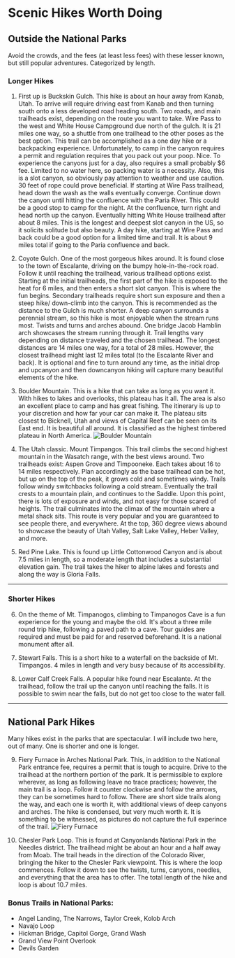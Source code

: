 # Scenic Hikes Worth Doing
## Outside the National Parks
Avoid the crowds, and the fees (at least less fees) with these lesser known, but still popular adventures. Categorized by length.
### Longer Hikes
1. First up is Buckskin Gulch. This hike is about an hour away from Kanab, Utah. To arrive will require driving east from Kanab and then turning south onto a less developed road heading south. Two roads, and main trailheads exist, depending on the route you want to take. Wire Pass to the west and White House Campground due north of the gulch. It is 21 miles one way, so a shuttle from one trailhead to the other poses as the best option. This trail can be accomplished as a one day hike or a backpacking experience. Unfortunately, to camp in the canyon requires a permit and regulation requires that you pack out your poop. Nice. To experience the canyons just for a day, also requires a small probably $6 fee. Limited to no water here, so packing water is a necessity. Also, this is a slot canyon, so obviously pay attention to weather and use caution. 30 feet of rope could prove beneficial.
If starting at Wire Pass trailhead, head down the wash as the walls eventually converge. Continue down the canyon until hitting the confluence with the Paria River. This could be a good stop to camp for the night. At the confluence, turn right and head north up the canyon. Eventually hitting White House trailhead after about 8 miles. 
This is the longest and deepest slot canyon in the US, so it solicits solitude but also beauty. A day hike, starting at Wire Pass and back could be a good option for a limited time and trail. It is about 9 miles total if going to the Paria confluence and back.

2. Coyote Gulch. One of the most gorgeous hikes around. It is found close to the town of Escalante, driving on the bumpy hole-in-the-rock road. Follow it until reaching the trailhead, various trailhead options exist. Starting at the initial trailheads, the first part of the hike is exposed to the heat for 6 miles, and then enters a short slot canyon. This is where the fun begins. Secondary trailheads require short sun exposure and then a steep hike/ down-climb into the canyon. This is recommended as the distance to the Gulch is much shorter.  A deep canyon surrounds a perennial stream, so this hike is most enjoyable when the stream runs most. Twists and turns and arches abound. One bridge Jacob Hamblin arch showcases the stream running through it. Trail lengths vary depending on distance traveled and the chosen trailhead. The longest distances are 14 miles one way, for a total of 28 miles. However, the closest trailhead might last 12 miles total (to the Escalante River and back). It is optional and fine to turn around any time, as the initial drop and upcanyon and then downcanyon hiking will capture many beautiful elements of the hike.
3. Boulder Mountain. This is a hike that can take as long as you want it. With hikes to lakes and overlooks, this plateau has it all. The area is also an excellent place to camp and has great fishing. The itinerary is up to your discretion and how far your car can make it. The plateau sits closest to Bicknell, Utah and views of Capital Reef can be seen on its East end. It is beautiful all around. It is classified as the highest timbered plateau in North America. ![Boulder Mountain](https://wildlandtrekking.com/content/uploads/2021/04/image-boulder-mountain11.jpg)
4. The Utah classic. Mount Timpangos. This trail climbs the second highest mountain in the Wasatch range, with the best views around. Two trailheads exist: Aspen Grove and Timpooneke. Each takes about 16 to 14 miles respectively. Plan accordingly as the base trailhead can be hot, but up on the top of the peak, it grows cold and sometimes windy. Trails follow windy switchbacks following a cold stream. Eventually the trail crests to a mountain plain, and continues to the Saddle. Upon this point, there is lots of exposure and winds, and not easy for those scared of heights. The trail culminates into the climax of the mountain where a metal shack sits. This route is very popular and you are guaranteed to see people there, and everywhere. At the top, 360 degree views abound to showcase the beauty of Utah Valley, Salt Lake Valley, Heber Valley, and more.
5. Red Pine Lake. This is found up Little Cottonwood Canyon and is about 7.5 miles in length, so a moderate length that includes a substantial elevation gain. The trail takes the hiker to alpine lakes and forests and along the way is Gloria Falls.

---

### Shorter Hikes
6. On the theme of Mt. Timpanogos, climbing to Timpanogos Cave is a fun experience for the young and maybe the old. It's about a three mile round trip hike, following a paved path to a cave. Tour guides are required and must be paid for and reserved beforehand. It is a national monument after all.

7. Stewart Falls. This is a short hike to a waterfall on the backside of Mt. Timpangos. 4 miles in length and very busy because of its accessibility.

8. Lower Calf Creek Falls. A popular hike found near Escalante. At the trailhead, follow the trail up the canyon until reaching the falls. It is possible to swim near the falls, but do not get too close to the water fall.

---

## National Park Hikes
Many hikes exist in the parks that are spectacular. I will include two here, out of many. One is shorter and one is longer.

9. Fiery Furnace in Arches National Park. This, in addition to the National Park entrance fee, requires a permit that is tough to acquire. Drive to the trailhead at the northern portion of the park. It is permissible to explore wherever, as long as following leave no trace practices; however, the main trail is a loop. Follow it counter clockwise and follow the arrows, they can be sometimes hard to follow. There are short side trails along the way, and each one is worth it, with additional views of deep canyons and arches. The hike is condensed, but very much worth it. It is something to be witnessed, as pictures do not capture the full experince of the trail. ![Fiery Furnace](https://www.hikingwalking.com/files/US/UT/fiery_furnace/lrg_ut_P1270003.jpg)

10. Chesler Park Loop. This is found at Canyonlands National Park in the Needles district. The trailhead might be about an hour and a half away from Moab. The trail heads in the direction of the Colorado River, bringing the hiker to the Chesler Park viewpoint. This is where the loop commences. Follow it down to see the twists, turns, canyons, needles, and everything that the area has to offer. The total length of the hike and loop is about 10.7 miles.

### Bonus Trails in National Parks:
- Angel Landing, The Narrows, Taylor Creek, Kolob Arch
- Navajo Loop
- Hickman Bridge, Capitol Gorge, Grand Wash
- Grand View Point Overlook
- Devils Garden


